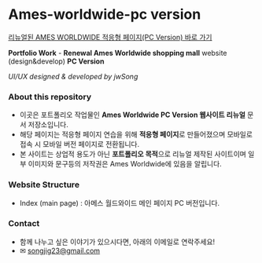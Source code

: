 # Ames-worldwide-pc version
[리뉴얼된 AMES WORLDWIDE 적응형 페이지(PC Version) 바로 가기](https://sinbhs.github.io/Ames-worldwide/)

**Portfolio Work** - **Renewal Ames Worldwide shopping mall** website (design&amp;develop) **PC Version**

*UI/UX designed & developed by jwSong*

### About this repository
- 이곳은 포트폴리오 작업물인 **Ames Worldwide PC Version 웹사이트 리뉴얼** 문서 저장소입니다.
- 해당 페이지는 적응형 페이지 연습을 위해 **적응형 페이지**로 만들어졌으며 모바일로 접속 시 모바일 버전 페이지로 전환됩니다.
- 본 사이트는 상업적 용도가 아닌 **포트폴리오 목적**으로 리뉴얼 제작된 사이트이며 일부 이미지와 문구등의 저작권은 Ames Worldwide에 있음을 알립니다.

### Website Structure
- Index (main page) : 아메스 월드와이드 메인 페이지 PC 버전입니다.

### Contact
- 함께 나누고 싶은 이야기가 있으시다면, 아래의 이메일로 연락주세요!
- &#9993; songjig23@gmail.com
